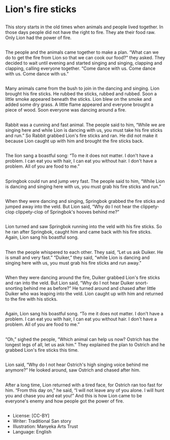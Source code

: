 # Lion's fire sticks

##
This story starts in the old times
when animals and people lived
together. In those days people did
not have the right to fire. They ate
their food raw.
Only Lion had the power of fire.

##
The people and the animals came
together to make a plan. “What can
we do to get the fire from Lion so
that we can cook our food?” they
asked.
They decided to wait until evening
and started singing and singing,
clapping and clapping, calling
everyone together.
“Come dance with us.
Come dance with us.
Come dance with us.”

##
Many animals came from the bush
to join in the dancing and singing.
Lion brought his fire sticks. He
rubbed the sticks, rubbed and
rubbed. Soon a little smoke
appeared beneath the sticks. Lion
blew on the smoke and added some
dry grass.
A little flame appeared and
everyone brought a piece of wood.
Soon everyone was dancing around
a fire.

##
Rabbit was a cunning and fast
animal. The people said to him,
“While we are singing here and
while Lion is dancing with us, you
must take his fire sticks and run.”
So Rabbit grabbed Lion's fire sticks
and ran. He did not make it because
Lion caught up with him and
brought the fire sticks back.

##
The lion sang a boastful song:
“To me it does not matter.
I don't have a problem.
I can eat you with hair,
I can eat you without hair.
I don't have a problem.
All of you are food to me.”

##
Springbok could run and jump very
fast. The people said to him, “While
Lion is dancing and singing here
with us, you must grab his fire
sticks and run.”

##
When they were dancing and
singing, Springbok grabbed the fire
sticks and jumped away into the
veld. But Lion said, “Why do I not
hear the clippety-clop clippety-clop
of Springbok's hooves behind me?”

##
Lion turned and saw Springbok
running into the veld with his fire
sticks. So he ran after Springbok,
caught him and came back with his
fire sticks.
Again, Lion sang his boastful song.

##
Then the people whispered to each
other. They said, “Let us ask Duiker.
He is small and very fast.” “Duiker,”
they said, “while Lion is dancing
and singing here with us, you must
grab his fire sticks and run away.”

##
When they were dancing around the
fire, Duiker grabbed Lion's fire
sticks and ran into the veld. But
Lion said, “Why do I not hear Duiker
snort-snorting behind me as
before?”
He turned around and chased after
little Duiker who was leaping into
the veld. Lion caught up with him
and returned to the fire with his
sticks.

##
Again, Lion sang his boastful song.
“To me it does not matter.
I don't have a problem.
I can eat you with hair,
I can eat you without hair.
I don't have a problem.
All of you are food to me.”

##
“Oh,” sighed the people, “Which
animal can help us now? Ostrich
has the longest legs of all, let us ask
him.” They explained the plan to
Ostrich and he grabbed Lion's fire
sticks this time.

##
Lion said, “Why do I not hear
Ostrich's high singing voice behind
me anymore?” He looked around,
saw Ostrich and chased after him.

##
After a long time, Lion returned with
a tired face, for Ostrich ran too fast
for him. “From this day on,” he said,
“I will not leave any of you alone. I
will hunt you and chase you and eat
you!”
And this is how Lion came to be
everyone's enemy and how people
got the power of fire.

##
* License: [CC-BY]
* Writer: Traditional San story
* Illustration: Manyeka Arts Trust
* Language: English
